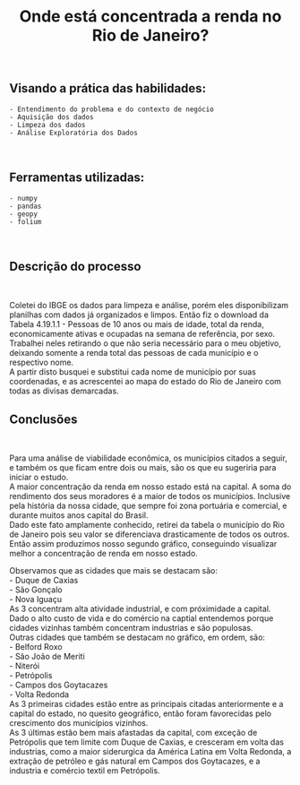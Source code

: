 <h1 align="center">
Onde está concentrada a renda no Rio de Janeiro?
</h1>

<br>

## Visando a prática das habilidades:
    - Entendimento do problema e do contexto de negócio
    - Aquisição dos dados
    - Limpeza dos dados
    - Análise Exploratória dos Dados  
<br>

## Ferramentas utilizadas:
    - numpy
    - pandas
    - geopy
    - folium
<br>
  
## Descrição do processo
<br>

Coletei do IBGE os dados para limpeza e análise, porém eles disponibilizam planilhas com dados já organizados e limpos.
Então fiz o download da Tabela 4.19.1.1 - Pessoas de 10 anos ou mais de idade, total da renda, economicamente ativas e ocupadas na semana de referência, por sexo. <br>
Trabalhei neles retirando o que não seria necessário para o meu objetivo, deixando somente a renda total das pessoas de cada município e o respectivo nome. <br>
A partir disto busquei e substitui cada nome de município por suas coordenadas, e as acrescentei ao mapa do estado do Rio de Janeiro com todas as divisas demarcadas.
<br>

## Conclusões
<br>

Para uma análise de viabilidade econômica, os municípios citados a seguir, e também os que ficam entre dois ou mais, são os que eu sugeriria para iniciar o estudo. <br>
A maior concentração da renda em nosso estado está na capital. A soma do rendimento dos seus moradores é a maior de todos os municípios. Inclusive pela história da nossa cidade, que sempre foi zona portuária e comercial, e durante muitos anos capital do Brasil.<br>
Dado este fato amplamente conhecido, retirei da tabela o município do Rio de Janeiro pois seu valor se diferenciava drasticamente de todos os outros.<br>
Então assim produzimos nosso segundo gráfico, conseguindo visualizar melhor a concentração de renda em nosso estado.<br>

Observamos que as cidades que mais se destacam são: <br>
      - Duque de Caxias <br>
      - São Gonçalo <br>
      - Nova Iguaçu
      <br>
As 3 concentram alta atividade industrial, e com próximidade a capital. Dado o alto custo de vida e do comércio na captial entendemos porque cidades vizinhas também concentram industrias e são populosas.<br>
Outras cidades que também se destacam no gráfico, em ordem, são: <br>
      - Belford Roxo <br>
      - São João de Meriti <br>
      - Niterói <br>
      - Petrópolis <br>
      - Campos dos Goytacazes <br>
      - Volta Redonda <br>
As 3 primeiras cidades estão entre as principais citadas anteriormente e a capital do estado, no quesito geográfico, então foram favorecidas pelo crescimento dos municípios vizinhos. <br>
As 3 últimas estão bem mais afastadas da capital, com exceção de Petrópolis que tem limite com Duque de Caxias, e cresceram em volta das industrias, como a maior siderurgica da América Latina em Volta Redonda, a extração de petróleo e gás natural em Campos dos Goytacazes, e a industria e comércio textil em Petrópolis. <br>
<br>





